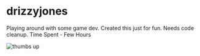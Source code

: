 # drizzyjones
Playing around with some game dev. Created this just for fun. 
Needs code cleanup. 
Time Spent - Few Hours 



![thumbs up](https://media.giphy.com/media/4ePkilx1sNO9O/giphy.gif)
